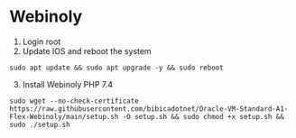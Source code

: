 # Webinoly 

1. Login root
2. Update IOS and reboot the system
```shell
sudo apt update && sudo apt upgrade -y && sudo reboot
```
3. Install Webinoly PHP 7.4
```shell
sudo wget --no-check-certificate https://raw.githubusercontent.com/bibicadotnet/Oracle-VM-Standard-A1-Flex-Webinoly/main/setup.sh -O setup.sh && sudo chmod +x setup.sh && sudo ./setup.sh
```

